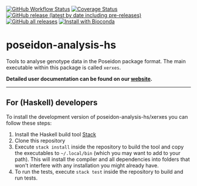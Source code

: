 [![GitHub Workflow Status](https://img.shields.io/github/workflow/status/poseidon-framework/poseidon-analysis-hs/CI)](https://github.com/poseidon-framework/poseidon-analysis-hs/actions?query=workflow%3ACI)
[![Coverage Status](https://img.shields.io/codecov/c/github/poseidon-framework/poseidon-analysis-hs/main.svg)](https://codecov.io/github/poseidon-framework/poseidon-analysis-hs?branch=main)
[![GitHub release (latest by date including pre-releases)](https://img.shields.io/github/v/release/poseidon-framework/poseidon-analysis-hs?include_prereleases) ![GitHub all releases](https://img.shields.io/github/downloads/poseidon-framework/poseidon-analysis-hs/total)](https://github.com/poseidon-framework/poseidon-analysis-hs/releases)
[![Install with Bioconda](https://anaconda.org/bioconda/poseidon-xerxes/badges/installer/conda.svg)](https://anaconda.org/bioconda/poseidon-xerxes)

# poseidon-analysis-hs
Tools to analyse genotype data in the Poseidon package format. The main executable within this package is called `xerxes`.

**Detailed user documentation can be found on our [website](https://poseidon-framework.github.io/#/xerxes).**

***

## For (Haskell) developers

To install the development version of poseidon-analysis-hs/xerxes you can follow these steps:

1. Install the Haskell build tool [Stack](https://docs.haskellstack.org/en/stable/README/)
2. Clone this repository
3. Execute `stack install` inside the repository to build the tool and copy the executables to `~/.local/bin` (which you may want to add to your path). This will install the compiler and all dependencies into folders that won't interfere with any installation you might already have.
4. To run the tests, execute `stack test` inside the repository to build and run tests.
